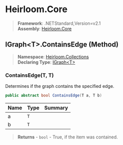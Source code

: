 # Heirloom.Core

> **Framework**: .NETStandard,Version=v2.1  
> **Assembly**: [Heirloom.Core][0]

## IGraph\<T>.ContainsEdge (Method)

> **Namespace**: [Heirloom.Collections][0]  
> **Declaring Type**: [IGraph\<T>][1]

### ContainsEdge(T, T)

Determines if the graph contains the specified edge.

```cs
public abstract bool ContainsEdge(T a, T b)
```

| Name | Type | Summary |
|------|------|---------|
| a    | `T`  |         |
| b    | `T`  |         |

> **Returns** - `bool` - True, if the item was contained.

[0]: ../../../Heirloom.Core.md
[1]: ../IGraph[T].md
